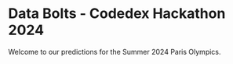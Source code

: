 # Data Bolts - Codedex Hackathon 2024
Welcome to our predictions for the Summer 2024 Paris Olympics. 
